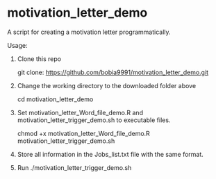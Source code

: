 # motivation_letter_demo
A script for creating a motivation letter programmatically.

Usage:

1. Clone this repo
   
     git clone: https://github.com/bobia9991/motivation_letter_demo.git
   
3. Change the working directory to the downloaded folder above
   
     cd motivation_letter_demo
   
4. Set motivation_letter_Word_file_demo.R and motivation_letter_trigger_demo.sh to executable files.
   
     chmod +x motivation_letter_Word_file_demo.R motivation_letter_trigger_demo.sh

5. Store all information in the Jobs_list.txt file with the same format.
   
6. Run
     ./motivation_letter_trigger_demo.sh

